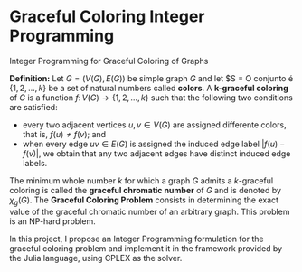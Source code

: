 # Graceful Coloring Integer Programming
Integer Programming for Graceful Coloring of Graphs

**Definition:** Let $G = (V(G),E(G))$ be simple graph $G$ and let $S = O conjunto é $\lbrace 1,2,\ldots,k \rbrace$ be a set of natural numbers called **colors**. A **k-graceful coloring** of $G$ is a function $f \colon V(G) \to \{1,2,\ldots,k\}$ such that the following two conditions are satisfied:

- every two adjacent vertices $u, v \in V(G)$ are assigned differente colors, that is, $f(u) \neq f(v)$; and
- when every edge $uv \in E(G)$ is assigned the induced edge label $|f(u)-f(v)|$, we obtain that any two adjacent edges have distinct induced edge labels.

The minimum whole number $k$ for which a graph $G$ admits a $k$-graceful coloring is called the **graceful chromatic number** of $G$ and is denoted by $\chi_g(G)$. The **Graceful Coloring Problem** consists in determining the exact value of the graceful chromatic number of an arbitrary graph. This problem is an NP-hard problem.

In this project, I propose an Integer Programming formulation for the graceful coloring problem and implement it in the framework provided by the Julia language, using CPLEX as the solver.